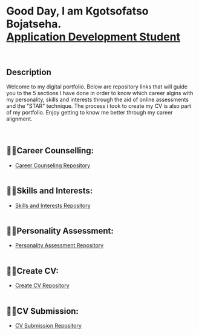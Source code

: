<h1>Good Day, I am Kgotsofatso Bojatseha. <br/><a href="https://github.com/joshmadakor1">Application Development Student</a>
<br></br>

<h2>Description</h2>
Welcome to my digital portfolio. Below are repository links that will guide you to the 5 sections I have done in order to know which career algins with my personality, skills and interests through the aid of online assessments and the "STAR" technique. The process i took to create my CV is also part of my portfolio. 
Enjoy getting to know me better through my career alignment.
<br />
<br></br>


<h2>👨‍💻Career Counselling:</h2>

  - [Career Counseling Repository](https://github.com/Fats00/Career-Counselling)
 <br></br>
 
<h2>👨‍💻Skills and Interests:</h2>

  - [Skills and Interests Repository](https://github.com/Fats00/Skills-and-Interests)
    <br></br>
 
<h2>👨‍💻Personality Assessment:</h2>

  - [Personality Assessment Repository](https://github.com/Fats00/Personality-Assessment)
 <br></br>

 <h2>👨‍💻Create CV:</h2>
 
  - [Create CV Repository](https://github.com/Fats00/Create-CV)
    <br></br>
 
<h2>👨‍💻CV Submission:</h2>

- [CV Submission Repository](https://github.com/Fats00/CV-Submission/blob/main/README.md)
  <br></br>



